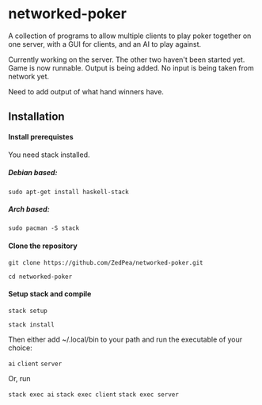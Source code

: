 # networked-poker
A collection of programs to allow multiple clients to play poker together on one server, with a GUI for clients, and an AI to play against.

Currently working on the server. The other two haven't been started yet. Game is now runnable. Output is being added. No input is being taken from network yet.

Need to add output of what hand winners have.

## Installation

#### Install prerequistes
You need stack installed.

##### Debian based:
`sudo apt-get install haskell-stack`

##### Arch based:
`sudo pacman -S stack`

#### Clone the repository

`git clone https://github.com/ZedPea/networked-poker.git`

`cd networked-poker`

#### Setup stack and compile

`stack setup`

`stack install`

Then either add ~/.local/bin to your path and run the executable of your choice:

`ai`
`client`
`server`

Or, run

`stack exec ai`
`stack exec client`
`stack exec server`
